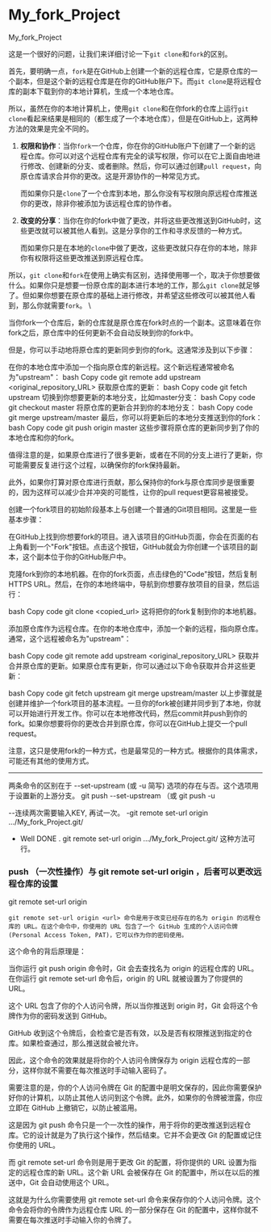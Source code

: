 # My_fork_Project
My_fork_Project


这是一个很好的问题，让我们来详细讨论一下`git clone`和`fork`的区别。

首先，要明确一点，`fork`是在GitHub上创建一个新的远程仓库，它是原仓库的一个副本，但是这个新的远程仓库是在你的GitHub账户下。而`git clone`是将远程仓库的副本下载到你的本地计算机，生成一个本地仓库。

所以，虽然在你的本地计算机上，使用`git clone`和在你fork的仓库上运行`git clone`看起来结果是相同的（都生成了一个本地仓库），但是在GitHub上，这两种方法的效果是完全不同的。

1. **权限和协作**：当你`fork`一个仓库，你在你的GitHub账户下创建了一个新的远程仓库。你可以对这个远程仓库有完全的读写权限，你可以在它上面自由地进行修改、创建新的分支、或者删除。然后，你可以通过创建`pull request`，向原仓库请求合并你的更改。这是开源协作的一种常见方式。

    而如果你只是`clone`了一个仓库到本地，那么你没有写权限向原远程仓库推送你的更改，除非你被添加为该远程仓库的协作者。

2. **改变的分享**：当你在你的fork中做了更改，并将这些更改推送到GitHub时，这些更改就可以被其他人看到。这是分享你的工作和寻求反馈的一种方式。

    而如果你只是在本地的`clone`中做了更改，这些更改就只存在你的本地，除非你有权限将这些更改推送到原远程仓库。

所以，`git clone`和`fork`在使用上确实有区别，选择使用哪一个，取决于你想要做什么。如果你只是想要一份原仓库的副本进行本地的工作，那么`git clone`就足够了。但如果你想要在原仓库的基础上进行修改，并希望这些修改可以被其他人看到，那么你就需要`fork`。
\


当你fork一个仓库后，新的仓库就是原仓库在fork时点的一个副本。这意味着在你fork之后，原仓库中的任何更新不会自动反映到你的fork中。

但是，你可以手动地将原仓库的更新同步到你的fork。这通常涉及到以下步骤：

在你的本地仓库中添加一个指向原仓库的新远程。这个新远程通常被命名为"upstream"：
bash
Copy code
git remote add upstream <original_repository_URL>
获取原仓库的更新：
bash
Copy code
git fetch upstream
切换到你想要更新的本地分支，比如master分支：
bash
Copy code
git checkout master
将原仓库的更新合并到你的本地分支：
bash
Copy code
git merge upstream/master
最后，你可以将更新后的本地分支推送到你的fork：
bash
Copy code
git push origin master
这些步骤将原仓库的更新同步到了你的本地仓库和你的fork。

值得注意的是，如果原仓库进行了很多更新，或者在不同的分支上进行了更新，你可能需要反复进行这个过程，以确保你的fork保持最新。

此外，如果你打算对原仓库进行贡献，那么保持你的fork与原仓库同步是很重要的，因为这样可以减少合并冲突的可能性，让你的pull request更容易被接受。




创建一个fork项目的初始阶段基本上与创建一个普通的Git项目相同。这里是一些基本步骤：

在GitHub上找到你想要fork的项目。进入该项目的GitHub页面，你会在页面的右上角看到一个"Fork"按钮。点击这个按钮，GitHub就会为你创建一个该项目的副本，这个副本位于你的GitHub账户中。

克隆fork到你的本地机器。在你的fork页面，点击绿色的"Code"按钮，然后复制HTTPS URL。然后，在你的本地终端中，导航到你想要存放项目的目录，然后运行：

bash
Copy code
git clone <copied_url>
这将把你的fork复制到你的本地机器。

添加原仓库作为远程仓库。在你的本地仓库中，添加一个新的远程，指向原仓库。通常，这个远程被命名为"upstream"：

bash
Copy code
git remote add upstream <original_repository_URL>
获取并合并原仓库的更新。如果原仓库有更新，你可以通过以下命令获取并合并这些更新：

bash
Copy code
git fetch upstream
git merge upstream/master
以上步骤就是创建并维护一个fork项目的基本流程。一旦你的fork被创建并同步到了本地，你就可以开始进行开发工作。你可以在本地修改代码，然后commit并push到你的fork。如果你想要将你的更改合并到原仓库，你可以在GitHub上提交一个pull request。

注意，这只是使用fork的一种方式，也是最常见的一种方式。根据你的具体需求，可能还有其他的使用方式。

---

两条命令的区别在于 --set-upstream (或 -u 简写) 选项的存在与否。这个选项用于设置新的上游分支。
git push --set-upstream <repository> <branch>（或 git push -u <repository> <branch>

--连续两次需要输入KEY, 再试一次。
-git remote set-url origin .../My_fork_Project.git/ 
- Well DONE . git remote set-url origin .../My_fork_Project.git/ 这种方法可行。


### push （一次性操作）与 git remote set-url origin <url> ，后者可以更改远程仓库的设置
git remote set-url origin <url>


	git remote set-url origin <url> 命令是用于改变已经存在的名为 origin 的远程仓库的 URL。在这个命令中，你使用的 URL 包含了一个 GitHub 生成的个人访问令牌 (Personal Access Token, PAT)，它可以作为你的密码使用。

这个命令的背后原理是：

当你运行 git push origin 命令时，Git 会去查找名为 origin 的远程仓库的 URL。在你运行 git remote set-url 命令后，origin 的 URL 就被设置为了你提供的 URL。

这个 URL 包含了你的个人访问令牌，所以当你推送到 origin 时，Git 会将这个令牌作为你的密码发送到 GitHub。

GitHub 收到这个令牌后，会检查它是否有效，以及是否有权限推送到指定的仓库。如果检查通过，那么推送就会被允许。

因此，这个命令的效果就是将你的个人访问令牌保存为 origin 远程仓库的一部分，这样你就不需要在每次推送时手动输入密码了。

需要注意的是，你的个人访问令牌在 Git 的配置中是明文保存的，因此你需要保护好你的计算机，以防止其他人访问到这个令牌。此外，如果你的令牌被泄露，你应立即在 GitHub 上撤销它，以防止被滥用。

这是因为 git push 命令只是一个一次性的操作，用于将你的更改推送到远程仓库。它的设计就是为了执行这个操作，然后结束。它并不会更改 Git 的配置或记住你使用的 URL。

而 git remote set-url 命令则是用于更改 Git 的配置，将你提供的 URL 设置为指定的远程仓库的新 URL。这个新 URL 会被保存在 Git 的配置中，所以在以后的推送中，Git 会自动使用这个 URL。

这就是为什么你需要使用 git remote set-url 命令来保存你的个人访问令牌。这个命令会将你的令牌作为远程仓库 URL 的一部分保存在 Git 的配置中，这样你就不需要在每次推送时手动输入你的令牌了。


